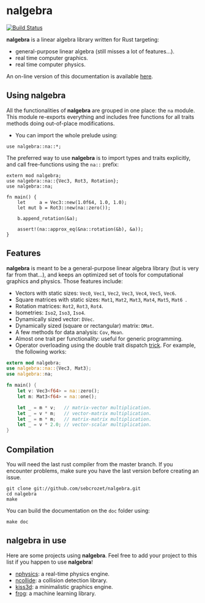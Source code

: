 # nalgebra

[![Build Status](https://travis-ci.org/sebcrozet/nalgebra.png?branch=master)](https://travis-ci.org/sebcrozet/nalgebra)

**nalgebra** is a linear algebra library written for Rust targeting:

* general-purpose linear algebra (still misses a lot of features…).
* real time computer graphics.
* real time computer physics.

An on-line version of this documentation is available [here](http://www.rust-ci.org/sebcrozet/nalgebra/doc/nalgebra/index.html).

## Using **nalgebra**
All the functionalities of **nalgebra** are grouped in one place: the `na` module.
This module re-exports everything and includes free functions for all traits methods doing
out-of-place modifications.

* You can import the whole prelude using:

```
use nalgebra::na::*;
```

The preferred way to use **nalgebra** is to import types and traits explicitly, and call
free-functions using the `na::` prefix:

```.rust
extern mod nalgebra;
use nalgebra::na::{Vec3, Rot3, Rotation};
use nalgebra::na;

fn main() {
    let     a = Vec3::new(1.0f64, 1.0, 1.0);
    let mut b = Rot3::new(na::zero());

    b.append_rotation(&a);

    assert!(na::approx_eq(&na::rotation(&b), &a));
}
```

## Features
**nalgebra** is meant to be a general-purpose linear algebra library (but is very far from that…),
and keeps an optimized set of tools for computational graphics and physics. Those features include:

* Vectors with static sizes: `Vec0`, `Vec1`, `Vec2`, `Vec3`, `Vec4`, `Vec5`, `Vec6`.
* Square matrices with static sizes: `Mat1`, `Mat2`, `Mat3`, `Mat4`, `Mat5`, `Mat6 `.
* Rotation matrices: `Rot2`, `Rot3`, `Rot4`.
* Isometries: `Iso2`, `Iso3`, `Iso4`.
* Dynamically sized vector: `DVec`.
* Dynamically sized (square or rectangular) matrix: `DMat`.
* A few methods for data analysis: `Cov`, `Mean`.
* Almost one trait per functionality: useful for generic programming.
* Operator overloading using the double trait dispatch
  [trick](http://smallcultfollowing.com/babysteps/blog/2012/10/04/refining-traits-slash-impls/).
  For example, the following works:

```rust
extern mod nalgebra;
use nalgebra::na::{Vec3, Mat3};
use nalgebra::na;

fn main() {
    let v: Vec3<f64> = na::zero();
    let m: Mat3<f64> = na::one();

    let _ = m * v;   // matrix-vector multiplication.
    let _ = v * m;   // vector-matrix multiplication.
    let _ = m * m;   // matrix-matrix multiplication.
    let _ = v * 2.0; // vector-scalar multiplication.
}
```

## Compilation
You will need the last rust compiler from the master branch.
If you encounter problems, make sure you have the last version before creating an issue.

    git clone git://github.com/sebcrozet/nalgebra.git
    cd nalgebra
    make

You can build the documentation on the `doc` folder using:

```
make doc
```

## **nalgebra** in use
Here are some projects using **nalgebra**.
Feel free to add your project to this list if you happen to use **nalgebra**!

* [nphysics](https://github.com/sebcrozet/nphysics): a real-time physics engine.
* [ncollide](https://github.com/sebcrozet/ncollide): a collision detection library.
* [kiss3d](https://github.com/sebcrozet/kiss3d): a minimalistic graphics engine.
* [frog](https://github.com/natal/frog): a machine learning library.
